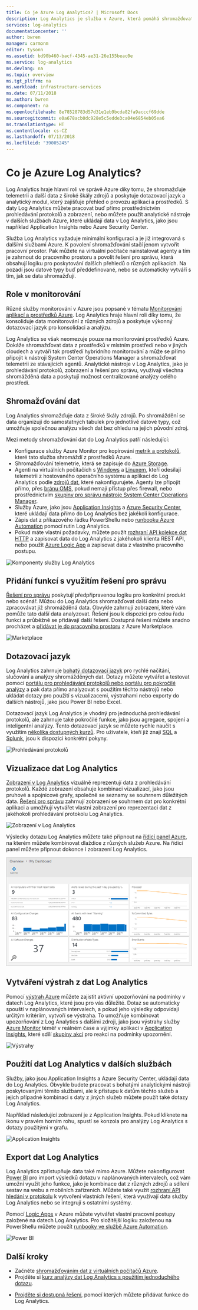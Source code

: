 ```yaml
---
title: Co je Azure Log Analytics? | Microsoft Docs
description: Log Analytics je služba v Azure, která pomáhá shromažďovat a analyzovat provozní data vygenerovaná prostředky ve vašem cloudovém a místním prostředí.  Tento článek poskytuje stručný přehled různých komponent služby Log Analytics a odkazy na podrobný obsah.
services: log-analytics
documentationcenter: ''
author: bwren
manager: carmonm
editor: tysonn
ms.assetid: bd90b460-bacf-4345-ae31-26e155beac0e
ms.service: log-analytics
ms.devlang: na
ms.topic: overview
ms.tgt_pltfrm: na
ms.workload: infrastructure-services
ms.date: 07/11/2018
ms.author: bwren
ms.component: na
ms.openlocfilehash: 8e78528783d57d31e1eb9bcda82fa9acccf69dde
ms.sourcegitcommit: e0a678acb0dc928e5c5edde3ca04e6854eb05ea6
ms.translationtype: HT
ms.contentlocale: cs-CZ
ms.lasthandoff: 07/13/2018
ms.locfileid: "39005245"
---
```

# <a name="what-is-azure-log-analytics"></a>Co je Azure Log Analytics?
Log Analytics hraje hlavní roli ve správě Azure díky tomu, že shromažďuje telemetrii a další data z široké škály zdrojů a poskytuje dotazovací jazyk a analytický modul, který zajišťuje přehled o provozu aplikací a prostředků.  S daty Log Analytics můžete pracovat buď přímo prostřednictvím prohledávání protokolů a zobrazení, nebo můžete použít analytické nástroje v dalších službách Azure, které ukládají data v Log Analytics, jako jsou například Application Insights nebo Azure Security Center.  

Služba Log Analytics vyžaduje minimální konfiguraci a je již integrovaná s dalšími službami Azure.  K povolení shromažďování stačí jenom vytvořit pracovní prostor.  Pak můžete na virtuální počítače nainstalovat agenty a tím je zahrnout do pracovního prostoru a povolit řešení pro správu, která obsahují logiku pro poskytování dalších přehledů o různých aplikacích.  Na pozadí jsou datové typy buď předdefinované, nebo se automaticky vytváří s tím, jak se data shromažďují.


## <a name="role-in-monitoring"></a>Role v monitorování

Různé služby monitorování v Azure jsou popsané v tématu [Monitorování aplikací a prostředků Azure](../monitoring-and-diagnostics/monitoring-overview.md).  Log Analytics hraje hlavní roli díky tomu, že konsoliduje data monitorování z různých zdrojů a poskytuje výkonný dotazovací jazyk pro konsolidaci a analýzu.  

Log Analytics se však neomezuje pouze na monitorování prostředků Azure.  Dokáže shromažďovat data z prostředků v místním prostředí nebo v jiných cloudech a vytváří tak prostředí hybridního monitorování a může se přímo připojit k nástroji System Center Operations Manager a shromažďovat telemetrii ze stávajících agentů.  Analytické nástroje v Log Analytics, jako je prohledávání protokolů, zobrazení a řešení pro správu, využívají všechna shromážděná data a poskytují možnost centralizované analýzy celého prostředí.



## <a name="data-collection"></a>Shromažďování dat
Log Analytics shromažďuje data z široké škály zdrojů.  Po shromáždění se data organizují do samostatných tabulek pro jednotlivé datové typy, což umožňuje společnou analýzu všech dat bez ohledu na jejich původní zdroj.

Mezi metody shromažďování dat do Log Analytics patří následující:

- Konfigurace služby Azure Monitor pro kopírování [metrik a protokolů](../monitoring/monitoring-data-collection.md#types-of-monitoring-data), které tato služba shromáždí z prostředků Azure.
- Shromažďování telemetrie, která se zapisuje do [Azure Storage](log-analytics-azure-storage-iis-table.md).
- Agenti na virtuálních počítačích s [Windows](log-analytics-windows-agent.md) a [Linuxem](log-analytics-linux-agents.md), kteří odesílají telemetrii z hostovaného operačního systému a aplikací do Log Analytics podle [zdrojů dat](log-analytics-data-sources.md), které nakonfigurujete. Agenty lze připojit přímo, přes [bránu OMS](log-analytics-oms-gateway.md), pokud nemají přístup přes firewall, nebo prostřednictvím [skupiny pro správu nástroje System Center Operations Manager](log-analytics-om-agents.md).
- Služby Azure, jako jsou [Application Insights](https://docs.microsoft.com/azure/application-insights/) a [Azure Security Center](https://docs.microsoft.com/azure/security-center/), které ukládají data přímo do Log Analytics bez jakékoli konfigurace.
- Zápis dat z příkazového řádku PowerShellu nebo [runbooku Azure Automation](../automation/automation-runbook-types.md) pomocí rutin Log Analytics.
- Pokud máte vlastní požadavky, můžete použít [rozhraní API kolekce dat HTTP](log-analytics-data-collector-api.md) a zapisovat data do Log Analytics z jakéhokoli klienta REST API, nebo použít [Azure Logic App](https://docs.microsoft.com/azure/logic-apps/) a zapisovat data z vlastního pracovního postupu.


![Komponenty služby Log Analytics](media/log-analytics-overview/collecting-data.png)

## <a name="add-functionality-with-management-solutions"></a>Přidání funkcí s využitím řešení pro správu
[Řešení pro správu](log-analytics-add-solutions.md) poskytují předpřipravenou logiku pro konkrétní produkt nebo scénář.  Můžou do Log Analytics shromažďovat další data nebo zpracovávat již shromážděná data.  Obvykle zahrnují zobrazení, které vám pomůže tato další data analyzovat.  Řešení jsou k dispozici pro celou řadu funkcí a průběžně se přidávají další řešení.  Dostupná řešení můžete snadno procházet a [přidávat je do pracovního prostoru](log-analytics-add-solutions.md) z Azure Marketplace.  

![Marketplace](media/log-analytics-overview/solutions.png)


## <a name="query-language"></a>Dotazovací jazyk

Log Analytics zahrnuje [bohatý dotazovací jazyk](http://docs.loganalytics.io) pro rychlé načítání, slučování a analýzy shromážděných dat.  Dotazy můžete vytvářet a testovat pomocí [portálu pro prohledávání protokolů nebo portálu pro pokročilé analýzy](log-analytics-log-search-portals.md) a pak data přímo analyzovat s použitím těchto nástrojů nebo ukládat dotazy pro použití s vizualizacemi, výstrahami nebo exporty do dalších nástrojů, jako jsou Power BI nebo Excel.

Dotazovací jazyk Log Analytics je vhodný pro jednoduchá prohledávání protokolů, ale zahrnuje také pokročilé funkce, jako jsou agregace, spojení a inteligentní analýzy. Tento dotazovací jazyk se můžete rychle naučit s využitím [několika dostupných kurzů](https://docs.loganalytics.io/docs/Learn/Tutorials).  Pro uživatele, kteří již znají [SQL](https://docs.loganalytics.io/docs/Learn/References/SQL-to-Azure-Log-Analytics) a [Splunk](https://docs.loganalytics.io/docs/Learn/References/Splunk-to-Azure-Log-Analytics), jsou k dispozici konkrétní pokyny.

![Prohledávání protokolů](media/log-analytics-overview/analytics-query.png)


## <a name="visualize-log-analytics-data"></a>Vizualizace dat Log Analytics

[Zobrazení v Log Analytics](log-analytics-view-designer.md) vizuálně reprezentují data z prohledávání protokolů.  Každé zobrazení obsahuje kombinaci vizualizací, jako jsou pruhové a spojnicové grafy, společně se seznamy se souhrnem důležitých data.  [Řešení pro správu](#add-functionality-with-management-solutions) zahrnují zobrazení se souhrnem dat pro konkrétní aplikaci a umožňují vytvářet vlastní zobrazení pro reprezentaci dat z jakéhokoli prohledávání protokolu Log Analytics.

![Zobrazení v Log Analytics](media/log-analytics-overview/view.png)

Výsledky dotazu Log Analytics můžete také připnout na [řídicí panel Azure](../azure-portal/azure-portal-dashboards.md), na kterém můžete kombinovat dlaždice z různých služeb Azure.  Na řídicí panel můžete připnout dokonce i zobrazení Log Analytics.

![Řídicí panely Azure](media/log-analytics-overview/dashboard.png)

## <a name="creating-alerts-from-log-analytics-data"></a>Vytváření výstrah z dat Log Analytics

Pomocí [výstrah Azure](../monitoring-and-diagnostics/monitoring-overview-unified-alerts.md) můžete zajistit aktivní upozorňování na podmínky v datech Log Analytics, které jsou pro vás důležité.  Dotaz se automaticky spouští v naplánovaných intervalech, a pokud jeho výsledky odpovídají určitým kritériím, vytvoří se výstraha.  To umožňuje kombinovat upozorňování z Log Analytics s dalšími zdroji, jako jsou výstrahy služby [Azure Monitor](../monitoring-and-diagnostics/monitoring-near-real-time-metric-alerts.md) téměř v reálném čase a výjimky aplikací v [Application Insights](../application-insights/app-insights-alerts.md), které sdílí [skupiny akcí](../monitoring-and-diagnostics/monitoring-action-groups.md) pro reakci na podmínky upozornění.

![Výstrahy](media/log-analytics-overview/alerts.png)


## <a name="using-log-analytics-data-in-other-services"></a>Použití dat Log Analytics v dalších službách
Služby, jako jsou Application Insights a Azure Security Center, ukládají data do Log Analytics.  Obvykle budete pracovat s bohatými analytickými nástroji poskytovanými těmito službami, ale k přístupu k datům těchto služeb a jejich případné kombinaci s daty z jiných služeb můžete použít také dotazy Log Analytics.  

Například následující zobrazení je z Application Insights.  Pokud kliknete na ikonu v pravém horním rohu, spustí se konzola pro analýzy Log Analytics s dotazy použitými v grafu.

![Application Insights](media/log-analytics-overview/application-insights.png)


## <a name="exporting-log-analytics-data"></a>Export dat Log Analytics

Log Analytics zpřístupňuje data také mimo Azure.  Můžete nakonfigurovat [Power BI](log-analytics-powerbi.md) pro import výsledků dotazu v naplánovaných intervalech, což vám umožní využít jeho funkce, jako je kombinace dat z různých zdrojů a sdílení sestav na webu a mobilních zařízeních.  Můžete také využít [rozhraní API hledání v protokolu](log-analytics-log-search-api.md) k vytvoření vlastních řešení, která využívají data služby Log Analytics nebo se integrují s ostatními systémy.

Pomocí [Logic Apps](../logic-apps/logic-apps-overview.md) v Azure můžete vytvářet vlastní pracovní postupy založené na datech Log Analytics.  Pro složitější logiku založenou na PowerShellu můžete použít [runbooky ve službě Azure Automation](../automation/automation-runbook-types.md).

![Power BI](media/log-analytics-overview/export.png)



## <a name="next-steps"></a>Další kroky
- Začněte [shromažďováním dat z virtuálních počítačů Azure](log-analytics-quick-collect-azurevm.md).
- Projděte si [kurz analýzy dat Log Analytics s použitím jednoduchého dotazu](log-analytics-tutorial-viewdata.md).
* [Projděte si dostupná řešení](log-analytics-add-solutions.md), pomocí kterých můžete přidávat funkce do Log Analytics.

